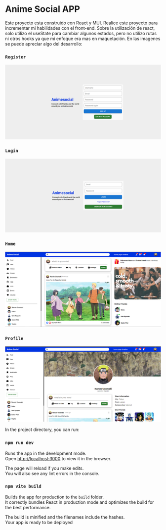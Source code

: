 # Anime Social APP

Este proyecto esta construido con React y MUI. Realice este proyecto para incrementar mi habilidades con el front-end. Sobre la utilización de react, solo utilizo el useState para cambiar algunos estados, pero no utilizo rutas ni otros hooks ya que mi enfoque era mas en maquetación. En las imagenes se puede apreciar algo del desarrollo:
### `Register`
<p>
    <img src='./assets/register.png'>
</p>

### `Login`
<p>
    <img src='./assets/login.png'>
</p>

### `Home`
<p>
    <img src='./assets/home.png'>
</p>

### `Profile`
<p>
    <img src='./assets/profile.png'>
</p>

In the project directory, you can run:

### `npm run dev`

Runs the app in the development mode.\
Open [http://localhost:3000](http://localhost:3000) to view it in the browser.

The page will reload if you make edits.\
You will also see any lint errors in the console.


### `npm vite build`

Builds the app for production to the `build` folder.\
It correctly bundles React in production mode and optimizes the build for the best performance.

The build is minified and the filenames include the hashes.\
Your app is ready to be deployed